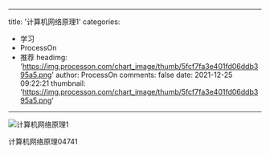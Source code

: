 
---
title: '计算机网络原理1'
categories: 
 - 学习
 - ProcessOn
 - 推荐
headimg: 'https://img.processon.com/chart_image/thumb/5fcf7fa3e401fd06ddb395a5.png'
author: ProcessOn
comments: false
date: 2021-12-25 09:22:21
thumbnail: 'https://img.processon.com/chart_image/thumb/5fcf7fa3e401fd06ddb395a5.png'
---

<div>   
<img class="thumb" alt="计算机网络原理1" src="https://img.processon.com/chart_image/thumb/5fcf7fa3e401fd06ddb395a5.png" referrerpolicy="no-referrer">
<p>计算机网络原理04741</p>  
</div>
            